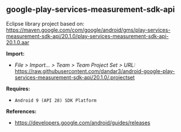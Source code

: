 ## google-play-services-measurement-sdk-api

Eclipse library project based on:<br/>
https://maven.google.com/com/google/android/gms/play-services-measurement-sdk-api/20.1.0/play-services-measurement-sdk-api-20.1.0.aar

**Import:**
- _File > Import... > Team > Team Project Set > URL:_<br/>
  https://raw.githubusercontent.com/dandar3/android-google-play-services-measurement-sdk-api/20.1.0/.projectset

**Requires:**
- `Android 9 (API 28) SDK Platform`

**References:**
- https://developers.google.com/android/guides/releases